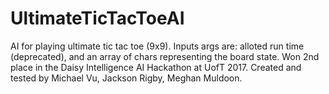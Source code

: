 # UltimateTicTacToeAI
AI for playing ultimate tic tac toe (9x9). Inputs args are: alloted run time (deprecated), and an array of chars representing the board state.
Won 2nd place in the Daisy Intelligence AI Hackathon at UofT 2017.
Created and tested by Michael Vu, Jackson Rigby, Meghan Muldoon.
